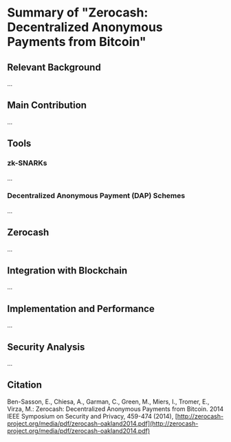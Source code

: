# Summary of "Zerocash: Decentralized Anonymous Payments from Bitcoin"

## Relevant Background

...

## Main Contribution

...

## Tools

### zk-SNARKs

...

### Decentralized Anonymous Payment (DAP) Schemes

...

## Zerocash

...

## Integration with Blockchain

...

## Implementation and Performance

...

## Security Analysis

...

## Citation

Ben-Sasson, E., Chiesa, A., Garman, C., Green, M., Miers, I., Tromer, E., Virza, M.: Zerocash: Decentralized Anonymous Payments from Bitcoin. 2014 IEEE Symposium on Security and Privacy, 459-474 (2014), [http://zerocash-project.org/media/pdf/zerocash-oakland2014.pdf](http://zerocash-project.org/media/pdf/zerocash-oakland2014.pdf)
